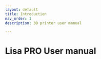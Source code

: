```yaml
---
layout: default
title: Introduction
nav_order: 1
description: 3D printer user manual

---
```

# Lisa PRO User manual


